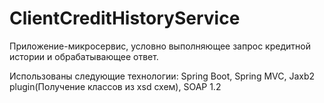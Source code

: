 # ClientCreditHistoryService
Приложение-микросервис, условно выполняющее запрос кредитной истории и обрабатывающее ответ.

Использованы следующие технологии: Spring Boot, Spring MVC, Jaxb2 plugin(Получениe классов из xsd схем), SOAP 1.2
